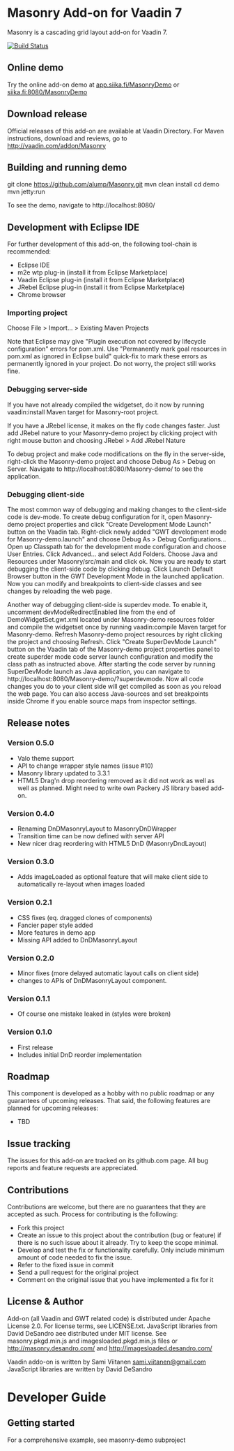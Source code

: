 # Masonry Add-on for Vaadin 7

Masonry is a cascading grid layout add-on for Vaadin 7.

[![Build Status](http://siika.fi:8888/jenkins/job/Masonry%20(Vaadin)/badge/icon)](http://siika.fi:8888/jenkins/job/Masonry%20(Vaadin)/)

## Online demo

Try the online add-on demo at [app.siika.fi/MasonryDemo](http://app.siika.fi/MasonryDemo) or [siika.fi:8080/MasonryDemo](http://siika.fi:8080/MasonryDemo)

## Download release

Official releases of this add-on are available at Vaadin Directory. For Maven instructions, download and reviews, go to http://vaadin.com/addon/Masonry

## Building and running demo

git clone https://github.com/alump/Masonry.git
mvn clean install
cd demo
mvn jetty:run

To see the demo, navigate to http://localhost:8080/

## Development with Eclipse IDE

For further development of this add-on, the following tool-chain is recommended:
- Eclipse IDE
- m2e wtp plug-in (install it from Eclipse Marketplace)
- Vaadin Eclipse plug-in (install it from Eclipse Marketplace)
- JRebel Eclipse plug-in (install it from Eclipse Marketplace)
- Chrome browser

### Importing project

Choose File > Import... > Existing Maven Projects

Note that Eclipse may give "Plugin execution not covered by lifecycle configuration" errors for pom.xml. Use "Permanently mark goal resources in pom.xml as ignored in Eclipse build" quick-fix to mark these errors as permanently ignored in your project. Do not worry, the project still works fine. 

### Debugging server-side

If you have not already compiled the widgetset, do it now by running vaadin:install Maven target for Masonry-root project.

If you have a JRebel license, it makes on the fly code changes faster. Just add JRebel nature to your Masonry-demo project by clicking project with right mouse button and choosing JRebel > Add JRebel Nature

To debug project and make code modifications on the fly in the server-side, right-click the Masonry-demo project and choose Debug As > Debug on Server. Navigate to http://localhost:8080/Masonry-demo/ to see the application.

### Debugging client-side

The most common way of debugging and making changes to the client-side code is dev-mode. To create debug configuration for it, open Masonry-demo project properties and click "Create Development Mode Launch" button on the Vaadin tab. Right-click newly added "GWT development mode for Masonry-demo.launch" and choose Debug As > Debug Configurations... Open up Classpath tab for the development mode configuration and choose User Entries. Click Advanced... and select Add Folders. Choose Java and Resources under Masonry/src/main and click ok. Now you are ready to start debugging the client-side code by clicking debug. Click Launch Default Browser button in the GWT Development Mode in the launched application. Now you can modify and breakpoints to client-side classes and see changes by reloading the web page. 

Another way of debugging client-side is superdev mode. To enable it, uncomment devModeRedirectEnabled line from the end of DemoWidgetSet.gwt.xml located under Masonry-demo resources folder and compile the widgetset once by running vaadin:compile Maven target for Masonry-demo. Refresh Masonry-demo project resources by right clicking the project and choosing Refresh. Click "Create SuperDevMode Launch" button on the Vaadin tab of the Masonry-demo project properties panel to create superder mode code server launch configuration and modify the class path as instructed above. After starting the code server by running SuperDevMode launch as Java application, you can navigate to http://localhost:8080/Masonry-demo/?superdevmode. Now all code changes you do to your client side will get compiled as soon as you reload the web page. You can also access Java-sources and set breakpoints inside Chrome if you enable source maps from inspector settings. 

 
## Release notes

### Version 0.5.0
- Valo theme support
- API to change wrapper style names (issue #10)
- Masonry library updated to 3.3.1
- HTML5 Drag'n drop reordering removed as it did not work as well as well as planned. Might need to write own Packery JS library based add-on.

### Version 0.4.0
- Renaming DnDMasonryLayout to MasonryDnDWrapper
- Transition time can be now defined with server API
- New nicer drag reordering with HTML5 DnD (MasonryDndLayout)

### Version 0.3.0
- Adds imageLoaded as optional feature that will make client side to automatically re-layout when images loaded

### Version 0.2.1
- CSS fixes (eq. dragged clones of components)
- Fancier paper style added
- More features in demo app
- Missing API added to DnDMasonryLayout

### Version 0.2.0
- Minor fixes (more delayed automatic layout calls on client side)
- changes to APIs of DnDMasonryLayout component.

### Version 0.1.1
- Of course one mistake leaked in (styles were broken)

### Version 0.1.0
- First release
- Includes initial DnD reorder implementation

## Roadmap

This component is developed as a hobby with no public roadmap or any guarantees of upcoming releases. That said, the following features are planned for upcoming releases:
- TBD

## Issue tracking

The issues for this add-on are tracked on its github.com page. All bug reports and feature requests are appreciated. 

## Contributions

Contributions are welcome, but there are no guarantees that they are accepted as such. Process for contributing is the following:
- Fork this project
- Create an issue to this project about the contribution (bug or feature) if there is no such issue about it already. Try to keep the scope minimal.
- Develop and test the fix or functionality carefully. Only include minimum amount of code needed to fix the issue.
- Refer to the fixed issue in commit
- Send a pull request for the original project
- Comment on the original issue that you have implemented a fix for it

## License & Author

Add-on (all Vaadin and GWT related code) is distributed under Apache License 2.0. For license terms, see LICENSE.txt.
JavaScript libraries from David DeSandro aee distributed under MIT license. See masonry.pkgd.min.js and
imagesloaded.pkgd.min.js files or http://masonry.desandro.com/ and http://imagesloaded.desandro.com/

Vaadin addo-on is written by Sami Viitanen <sami.viitanen@gmail.com>
JavaScript libraries are written by David DeSandro

# Developer Guide

## Getting started

For a comprehensive example, see masonry-demo subproject
